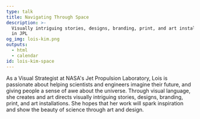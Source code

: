 ```yaml
---
type: talk
title: Navigating Through Space
description: >-
  Visually intriguing stories, designs, branding, print, and art installations
  in JPL
og_img: lois-kim.png
outputs:
  - html
  - calendar
id: lois-kim-space
---
```


As a Visual Strategist at NASA's Jet Propulsion Laboratory, Lois is passionate about helping scientists and engineers imagine their future, and giving people a sense of awe about the universe. Through visual language, she creates and art directs visually intriguing stories, designs, branding, print, and art installations. She hopes that her work will spark inspiration and show the beauty of science through art and design.
